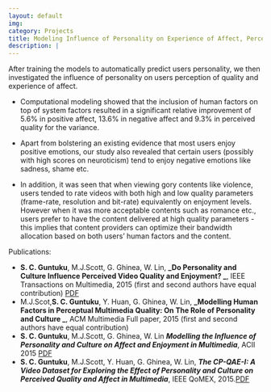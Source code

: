 ```yaml
---
layout: default
img: 
category: Projects
title: Modeling Influence of Personality on Experience of Affect, Perception of Quality and Enjoyment in Multimedia   
description: |
---
```

After training the models to automatically predict users personality, we then investigated the influence of personality on users perception of quality and experience of affect.    

  * Computational modeling showed that the inclusion of human factors on top of system factors resulted in a significant relative improvement of 5.6% in positive affect, 13.6% in negative affect and 9.3% in perceived quality for the variance.    
 
  * Apart from bolstering an existing evidence that most users enjoy positive emotions, our study also revealed that certain users (possibly with high scores on neuroticism) tend to enjoy negative emotions like sadness, shame etc.     
 
  * In addition, it was seen that when viewing gory contents like violence, users tended to rate videos with both high and low quality parameters (frame-rate, resolution and bit-rate) equivalently on enjoyment levels. However when it was more acceptable contents such as romance etc., users prefer to have the content delivered at high quality parameters - this implies that content providers can optimize their bandwidth allocation based on both users’ human factors and the content. 
  
Publications:
  + **S. C. Guntuku**, M.J.Scott, G. Ghinea, W. Lin, **_Do Personality and Culture Influence Perceived Video Quality and Enjoyment? _**, IEEE Transactions on Multimedia, 2015 (first and second authors have equal contribution) [PDF](https://goo.gl/cIivwF)
  + M.J.Scot,**S. C. Guntuku**,  Y. Huan, G. Ghinea, W. Lin, **_Modelling Human Factors in Perceptual Multimedia Quality: On The Role of Personality and Culture _**, ACM Multimedia Full paper, 2015 (first and second authors have equal contribution)
  + **S. C. Guntuku**, M.J.Scott, G. Ghinea, W. Lin **_Modelling the Influence of Personality and Culture on Affect and Enjoyment in Multimedia_**, ACII 2015 [PDF](https://www.dropbox.com/s/cvypuqcezzb7y20/ACII_2015.pdf?dl=1)
  + **S. C. Guntuku**, M.J.Scott, Y. Huan, G. Ghinea, W. Lin, **_The CP-QAE-I: A Video Dataset for Exploring the Effect of Personality and Culture on Perceived Quality and Affect in Multimedia_**, IEEE QoMEX, 2015.[PDF](https://www.dropbox.com/s/o1bkgja2jaeec4u/Qomex2015_cameraready.pdf?dl=1)
